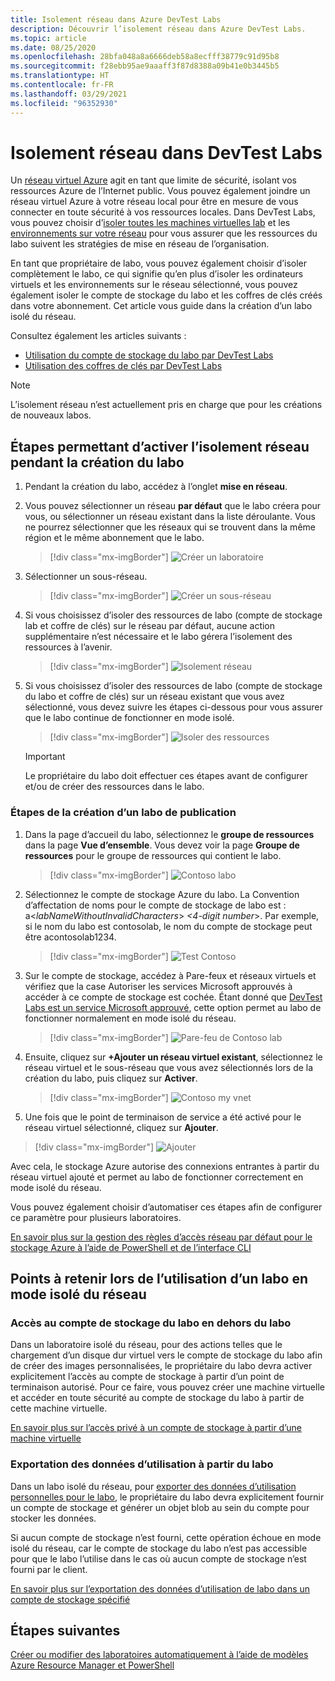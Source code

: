 ```yaml
---
title: Isolement réseau dans Azure DevTest Labs
description: Découvrir l’isolement réseau dans Azure DevTest Labs.
ms.topic: article
ms.date: 08/25/2020
ms.openlocfilehash: 28bfa048a8a6666deb58a8ecfff38779c91d95b8
ms.sourcegitcommit: f28ebb95ae9aaaff3f87d8388a09b41e0b3445b5
ms.translationtype: HT
ms.contentlocale: fr-FR
ms.lasthandoff: 03/29/2021
ms.locfileid: "96352930"
---
```

# <a name="network-isolation-in-devtest-labs"></a>Isolement réseau dans DevTest Labs

Un [réseau virtuel Azure](../virtual-network/virtual-networks-overview.md) agit en tant que limite de sécurité, isolant vos ressources Azure de l’Internet public. Vous pouvez également joindre un réseau virtuel Azure à votre réseau local pour être en mesure de vous connecter en toute sécurité à vos ressources locales. Dans DevTest Labs, vous pouvez choisir d’[isoler toutes les machines virtuelles lab](devtest-lab-configure-vnet.md) et les [environnements sur votre réseau](connect-environment-lab-virtual-network.md) pour vous assurer que les ressources du labo suivent les stratégies de mise en réseau de l’organisation. 

En tant que propriétaire de labo, vous pouvez également choisir d’isoler complètement le labo, ce qui signifie qu’en plus d’isoler les ordinateurs virtuels et les environnements sur le réseau sélectionné, vous pouvez également isoler le compte de stockage du labo et les coffres de clés créés dans votre abonnement. Cet article vous guide dans la création d’un labo isolé du réseau. 

Consultez également les articles suivants :

- [Utilisation du compte de stockage du labo par DevTest Labs](encrypt-storage.md)
- [Utilisation des coffres de clés par DevTest Labs](devtest-lab-store-secrets-in-key-vault.md)
 
> [!NOTE]
> L’isolement réseau n’est actuellement pris en charge que pour les créations de nouveaux labos.

## <a name="steps-to-enable-network-isolation-during-lab-creation"></a>Étapes permettant d’activer l’isolement réseau pendant la création du labo

1. Pendant la création du labo, accédez à l’onglet **mise en réseau**.
1. Vous pouvez sélectionner un réseau **par défaut** que le labo créera pour vous, ou sélectionner un réseau existant dans la liste déroulante. Vous ne pourrez sélectionner que les réseaux qui se trouvent dans la même région et le même abonnement que le labo. 

    > [!div class="mx-imgBorder"]
    > ![Créer un laboratoire](./media/network-isolation/create-lab.png)
1. Sélectionner un sous-réseau.

    > [!div class="mx-imgBorder"]
    > ![Créer un sous-réseau](./media/network-isolation/create-lab-subnet.png)
1. Si vous choisissez d’isoler des ressources de labo (compte de stockage lab et coffre de clés) sur le réseau par défaut, aucune action supplémentaire n’est nécessaire et le labo gérera l’isolement des ressources à l’avenir.
 
    > [!div class="mx-imgBorder"]
    > ![Isolement réseau](./media/network-isolation/isolate-lab-resources.png)
1. Si vous choisissez d’isoler des ressources de labo (compte de stockage du labo et coffre de clés) sur un réseau existant que vous avez sélectionné, vous devez suivre les étapes ci-dessous pour vous assurer que le labo continue de fonctionner en mode isolé. 
 
    > [!div class="mx-imgBorder"]
    > ![Isoler des ressources](./media/network-isolation/isolate-my-vnet.png)

    > [!IMPORTANT]
    > Le propriétaire du labo doit effectuer ces étapes avant de configurer et/ou de créer des ressources dans le labo.

### <a name="steps-to-follow-post-lab-creation"></a>Étapes de la création d’un labo de publication

1. Dans la page d’accueil du labo, sélectionnez le **groupe de ressources** dans la page **Vue d’ensemble**. Vous devez voir la page **Groupe de ressources** pour le groupe de ressources qui contient le labo. 
 
   > [!div class="mx-imgBorder"]
   > ![Contoso labo](./media/network-isolation/contoso-lab.png)
1. Sélectionnez le compte de stockage Azure du labo. La Convention d’affectation de noms pour le compte de stockage de labo est : a<*labNameWithoutInvalidCharacters*> *<4-digit number*>. Par exemple, si le nom du labo est contosolab, le nom du compte de stockage peut être acontosolab1234.
 
   > [!div class="mx-imgBorder"]
   > ![Test Contoso](./media/network-isolation/contoso-test.png)
1. Sur le compte de stockage, accédez à Pare-feux et réseaux virtuels et vérifiez que la case Autoriser les services Microsoft approuvés à accéder à ce compte de stockage est cochée. Étant donné que [DevTest Labs est un service Microsoft approuvé](../storage/common/storage-network-security.md#trusted-microsoft-services), cette option permet au labo de fonctionner normalement en mode isolé du réseau. 

   > [!div class="mx-imgBorder"]
   > ![Pare-feu de Contoso lab](./media/network-isolation/contoso-lab-firewalls-vnets.png)
1. Ensuite, cliquez sur **+Ajouter un réseau virtuel existant**, sélectionnez le réseau virtuel et le sous-réseau que vous avez sélectionnés lors de la création du labo, puis cliquez sur **Activer**. 

   > [!div class="mx-imgBorder"]
   > ![Contoso my vnet](./media/network-isolation/contoso-lab-my-vnet.png)
5.  Une fois que le point de terminaison de service a été activé pour le réseau virtuel sélectionné, cliquez sur **Ajouter**. 

   > [!div class="mx-imgBorder"]
   > ![Ajouter](./media/network-isolation/contoso-firewall-add.png)
 
Avec cela, le stockage Azure autorise des connexions entrantes à partir du réseau virtuel ajouté et permet au labo de fonctionner correctement en mode isolé du réseau. 

Vous pouvez également choisir d’automatiser ces étapes afin de configurer ce paramètre pour plusieurs laboratoires. 

[En savoir plus sur la gestion des règles d’accès réseau par défaut pour le stockage Azure à l’aide de PowerShell et de l’interface CLI](../storage/common/storage-network-security.md?toc=%2fazure%2fvirtual-network%2ftoc.json#powershell)

## <a name="things-to-remember-while-using-a-lab-in-a-network-isolated-mode"></a>Points à retenir lors de l’utilisation d’un labo en mode isolé du réseau

### <a name="accessing-labs-storage-account-outside-the-lab"></a>Accès au compte de stockage du labo en dehors du labo 

Dans un laboratoire isolé du réseau, pour des actions telles que le chargement d’un disque dur virtuel vers le compte de stockage du labo afin de créer des images personnalisées, le propriétaire du labo devra activer explicitement l’accès au compte de stockage à partir d’un point de terminaison autorisé. Pour ce faire, vous pouvez créer une machine virtuelle et accéder en toute sécurité au compte de stockage du labo à partir de cette machine virtuelle. 

[En savoir plus sur l’accès privé à un compte de stockage à partir d’une machine virtuelle](../private-link/tutorial-private-endpoint-storage-portal.md)

### <a name="exporting-usage-data-from-the-lab"></a>Exportation des données d’utilisation à partir du labo 

Dans un labo isolé du réseau, pour [exporter des données d’utilisation personnelles pour le labo](personal-data-delete-export.md), le propriétaire du labo devra explicitement fournir un compte de stockage et générer un objet blob au sein du compte pour stocker les données. 

Si aucun compte de stockage n’est fourni, cette opération échoue en mode isolé du réseau, car le compte de stockage du labo n’est pas accessible pour que le labo l’utilise dans le cas où aucun compte de stockage n’est fourni par le client. 

[En savoir plus sur l’exportation des données d’utilisation de labo dans un compte de stockage spécifié](personal-data-delete-export.md#azure-powershell)

## <a name="next-steps"></a>Étapes suivantes

[Créer ou modifier des laboratoires automatiquement à l’aide de modèles Azure Resource Manager et PowerShell](devtest-lab-use-arm-and-powershell-for-lab-resources.md)